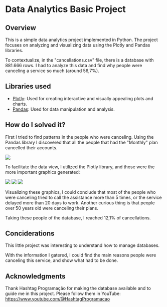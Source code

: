# Data Analytics Basic Project

## Overview
This is a simple data analytics project implemented in Python. The project focuses on analyzing and visualizing data using the Plotly and Pandas libraries.

To contextualize, in the "cancellations.csv" file, there is a database with 881.666 rows. I had to analyze this data and find why people were canceling a service so much (around 56,7%).

## Libraries used
- [Plotly](https://plotly.com/): Used for creating interactive and visually appealing plots and charts.
- [Pandas](https://pandas.pydata.org/): Used for data manipulation and analysis.

## How do I solved it?
FIrst I tried to find patterns in the people who were canceling. Using the Pandas library I discovered that all the people that had the "Monthly" plan cancelled their accounts.

<img src="https://github.com/RicardoAffonso0607/Data-Analytics-Basic-Project/assets/127418054/57fbd782-7911-4d1d-969c-9ac221e20758" />

To facilitate the data view, I utilized the Plotly library, and those were the more important graphics generated:

<img src="https://github.com/RicardoAffonso0607/Data-Analytics-Basic-Project/assets/127418054/b9fd4ba3-db29-4056-b921-c71fb36880b2" />

<img src="https://github.com/RicardoAffonso0607/Data-Analytics-Basic-Project/assets/127418054/04c246f3-fbcc-40bd-8629-088bbf853ef7" />

<img src="https://github.com/RicardoAffonso0607/Data-Analytics-Basic-Project/assets/127418054/d6fc2a1e-8080-4640-8e33-95ec803c44a1" />

Visualizing these graphics, I could conclude that most of the people who were canceling tried to call the assistance more than 5 times, or the service delayed more than 20 days to work. Another curious thing is that people over 50
years old were canceling their plans.

Taking these people of the database, I reached 12,1% of cancellations.

## Conciderations

This little project was interesting to understand how to manage databases.

With the information I gatered, I could find the main reasons people were canceling this service, and show what had to be done.

## Acknowledgments

Thank Hashtag Programação for making the database available and to guide me in this project. Please follow them in YouTube: https://www.youtube.com/@HashtagProgramacao

